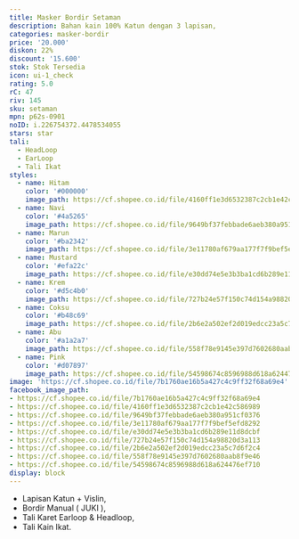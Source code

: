 ```yaml
---
title: Masker Bordir Setaman
description: Bahan kain 100% Katun dengan 3 lapisan,
categories: masker-bordir
price: '20.000'
diskon: 22%
discount: '15.600'
stok: Stok Tersedia
icon: ui-1_check
rating: 5.0
rC: 47
riv: 145
sku: setaman
mpn: p62s-0901
noID: i.226754372.4478534055
stars: star
tali:
  - HeadLoop
  - EarLoop
  - Tali Ikat
styles:
  - name: Hitam
    color: '#000000'
    image_path: https://cf.shopee.co.id/file/4160ff1e3d6532387c2cb1e42c586989
  - name: Navi
    color: '#4a5265'
    image_path: https://cf.shopee.co.id/file/9649bf37febbade6aeb380a951cf0376
  - name: Marun
    color: '#ba2342'
    image_path: https://cf.shopee.co.id/file/3e11780af679aa177f7f9bef5efd8292
  - name: Mustard
    color: '#efa22c'
    image_path: https://cf.shopee.co.id/file/e30dd74e5e3b3ba1cd6b289e11d8dcbf
  - name: Krem
    color: '#d5c4b0'
    image_path: https://cf.shopee.co.id/file/727b24e57f150c74d154a98820d3a113
  - name: Coksu
    color: '#b48c69'
    image_path: https://cf.shopee.co.id/file/2b6e2a502ef2d019edcc23a5c7d6f2c4
  - name: Abu
    color: '#a1a2a7'
    image_path: https://cf.shopee.co.id/file/558f78e9145e397d7602680aab8f9e46
  - name: Pink
    color: '#d07897'
    image_path: https://cf.shopee.co.id/file/54598674c8596988d618a624476ef710
image: 'https://cf.shopee.co.id/file/7b1760ae16b5a427c4c9ff32f68a69e4'
facebook_image_path:
- https://cf.shopee.co.id/file/7b1760ae16b5a427c4c9ff32f68a69e4
- https://cf.shopee.co.id/file/4160ff1e3d6532387c2cb1e42c586989
- https://cf.shopee.co.id/file/9649bf37febbade6aeb380a951cf0376
- https://cf.shopee.co.id/file/3e11780af679aa177f7f9bef5efd8292
- https://cf.shopee.co.id/file/e30dd74e5e3b3ba1cd6b289e11d8dcbf
- https://cf.shopee.co.id/file/727b24e57f150c74d154a98820d3a113
- https://cf.shopee.co.id/file/2b6e2a502ef2d019edcc23a5c7d6f2c4
- https://cf.shopee.co.id/file/558f78e9145e397d7602680aab8f9e46
- https://cf.shopee.co.id/file/54598674c8596988d618a624476ef710
display: block
---
```


- Lapisan Katun + Vislin, 
- Bordir Manual ( JUKI ), 
- Tali Karet Earloop & Headloop, 
- Tali Kain Ikat.

